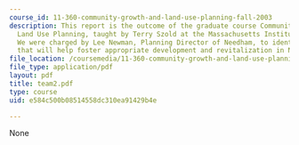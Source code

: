 ```yaml
---
course_id: 11-360-community-growth-and-land-use-planning-fall-2003
description: This report is the outcome of the graduate course Community Growth &
  Land Use Planning, taught by Terry Szold at the Massachusetts Institute of Technology.
  We were charged by Lee Newman, Planning Director of Needham, to identify strategies
  that will help foster appropriate development and revitalization in Needham Center.
file_location: /coursemedia/11-360-community-growth-and-land-use-planning-fall-2003/e584c500b08514558dc310ea91429b4e_team2.pdf
file_type: application/pdf
layout: pdf
title: team2.pdf
type: course
uid: e584c500b08514558dc310ea91429b4e

---
```

None